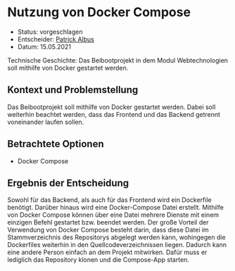 # Nutzung von Docker Compose

* Status: vorgeschlagen
* Entscheider: [Patrick Albus](https://github.com/Narua2010)  
* Datum: 15.05.2021

Technische Geschichte: Das Beibootprojekt in dem Modul Webtechnologien soll mithilfe von Docker gestartet werden. 

## Kontext und Problemstellung

Das Beibootprojekt soll mithilfe von Docker gestartet werden. Dabei soll weiterhin beachtet werden, dass das Frontend und das Backend getrennt voneinander laufen sollen.

## Betrachtete Optionen

* Docker Compose

## Ergebnis der Entscheidung

Sowohl für das Backend, als auch für das Frontend wird ein Dockerfile benötigt. Darüber hinaus wird eine Docker-Compose Datei erstellt.
Mithilfe von Docker Compose können über eine Datei mehrere Dienste mit einem einzigen Befehl gestartet bzw. beendet werden.
Der große Vorteil der Verwendung von Docker Compose besteht darin, dass diese Datei im Stammverzeichnis des Repositorys abgelegt werden kann, wohingegen die Dockerfiles weiterhin in den Quellcodeverzeichnissen liegen. Dadurch kann eine andere Person einfach an dem Projekt mitwirken. Dafür muss er lediglich das Repository klonen und die Compose-App starten.